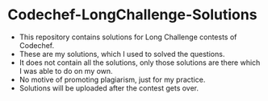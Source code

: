 # Codechef-LongChallenge-Solutions

- This repository contains solutions for Long Challenge contests of Codechef.
- These are my solutions, which I used to solved the questions.
- It does not contain all the solutions, only those solutions are there which I was able to do on my own.
- No motive of promoting plagiarism, just for my practice.
- Solutions will be uploaded after the contest gets over.

